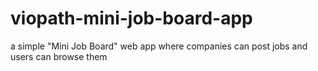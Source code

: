 # viopath-mini-job-board-app
a simple "Mini Job Board" web app where companies can post jobs and users can browse them
